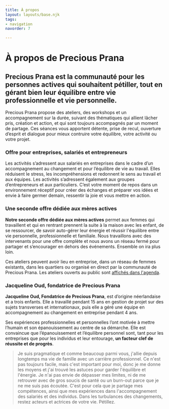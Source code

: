 ```yaml
---
title: À propos
layout: layouts/base.njk
tags:
- navigation
navorder: 7

---
```

# À propos de Precious Prana

## **Precious Prana** est la communauté pour **les personnes actives qui souhaitent pétiller**, tout en gérant bien leur équilibre entre vie professionnelle et vie personnelle.

Precious Prana propose des ateliers, des workshops et un accompagnement sur la durée, suivant des thématiques qui allient lâcher pris, création et action, et qui sont toujours accompagnés par un moment de partage. Ces séances vous apportent détente, prise de recul, ouverture d’esprit et dialogue pour mieux contruire votre équilibre, votre activité ou votre projet.

### Offre pour entreprises, salariés et entrepreneurs

Les activités s’adressent aux salariés en entreprises dans le cadre d’un accompagnement au changement et pour l’équilibre de vie au travail. Elles réduisent le stress, les incompréhensions et redonnent le sens au travail et aux équipes. Les activités s’adressent également aux groupes d’entrepreneurs et aux particuliers. C’est votre moment de repos dans un environnement réceptif pour créer des échanges et préparer vos idées et envie à faire germer demain, ressentir la joie et vous mettre en action.

### Une seconde offre dédiée aux mères actives

**Notre seconde offre dédiée aux mères actives** permet aux femmes qui travaillent et qui en rentrant  prennent la suite à la maison avec les enfant, de se ressourcer, de savoir auto-gérer leur énergie et réussir l'équilibre entre vie personnelle, professionnelle et familiale. Nous travaillons avec des intervenants pour une offre complète et nous avons un réseau fermé pour partager et s’encourager en dehors des événements. Ensemble on ira plus loin.

Ces ateliers peuvent avoir lieu en entreprise, dans un réseau de femmes existants, dans les quartiers ou organisé en direct par la communauté de Precious Prana. Les ateliers ouverts au public sont [affichés dans l'agenda]().

### Jacqueline Oud, fondatrice de Precious Prana

**Jacqueline Oud, Fondatrice de Precious Prana**, est d’origine néerlandaise et a trois enfants. Elle a travaillé pendant 15 ans en gestion de projet sur des sujets transverses et internationaux, puis elle a géré une équipe en accompagnement au changement en entreprise pendant 4 ans.

Ses expériences professionnelles et personnelles l’ont motivée à mettre l’humain et son épanouissement au centre de sa démarche. Elle est convaincue que l’épanouissement et l’équilibre personnel sont, tant pour les entreprises que pour les individus et leur entourage, **un facteur clef de réussite et de progrès**.

> Je suis pragmatique et comme beaucoup parmi vous, j'allie depuis longtemps ma vie de famille avec un carrière professionnel. Ce n'est pas toujours facile, mais c'est important pour moi, donc je me donne les moyens et j'ai trouvé les astuces pour garder l'équilibre et l'énergie. Je n'ai pas envie de dépasser mes limites, ni de me retrouver avec de gros soucis de santé ou un burn-out parce que je ne me suis pas écoutée. C'est pour cela que je partage mes compétences, ainsi que mes expériences dans l'accompagnement des salariés et des individus. Dans les turbulances des changements, restez acteurs et actrices de votre vie. Pétillez.